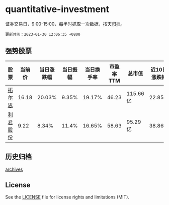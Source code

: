 # quantitative-investment

证券交易日，9:00-15:00，每半时抓取一次数据，按天[归档](archives)。

`更新时间：2023-01-30 12:06:35 +0800`

## 强势股票

|股票|当前价|当日涨跌幅|当日振幅|当日换手率|市盈率TTM|总市值|近10日涨跌幅|
|----|----|----|----|----|----|----|----|
|[拓尔思](https://xueqiu.com/S/SZ300229)|16.18|20.03%|9.35%|19.17%|46.23|115.66亿|22.85%|
|[利君股份](https://xueqiu.com/S/SZ002651)|9.22|8.34%|11.4%|16.65%|58.63|95.29亿|38.86%|

## 历史归档

[archives](archives)

## License

See the [LICENSE](LICENSE) file for license rights and limitations (MIT).